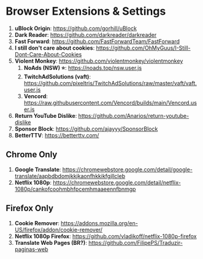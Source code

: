 # Browser Extensions & Settings

1. **uBlock Origin**: <https://github.com/gorhill/uBlock>
2. **Dark Reader**: <https://github.com/darkreader/darkreader>
3. **Fast Forward**: <https://github.com/FastForwardTeam/FastForward>
4. **I still don't care about cookies**: <https://github.com/OhMyGuus/I-Still-Dont-Care-About-Cookies>
5. **Violent Monkey**: <https://github.com/violentmonkey/violentmonkey>
   1. **NoAds (NSW) ⭐**: <https://noads.top/nsw.user.js>
   2. **TwitchAdSolutions (vaft)**: <https://github.com/pixeltris/TwitchAdSolutions/raw/master/vaft/vaft.user.js>
   3. **Vencord**: <https://raw.githubusercontent.com/Vencord/builds/main/Vencord.user.js>
6. **Return YouTube Dislike**: <https://github.com/Anarios/return-youtube-dislike>
7. **Sponsor Block**: <https://github.com/ajayyy/SponsorBlock>
8. **BetterTTV**: <https://betterttv.com/>

## Chrome Only

1. **Google Translate**: <https://chromewebstore.google.com/detail/google-translate/aapbdbdomjkkjkaonfhkkikfgjllcleb>
2. **Netflix 1080p**: <https://chromewebstore.google.com/detail/netflix-1080p/cankofcoohmbhfpcemhmaaeennfbnmgp>

## Firefox Only

1. **Cookie Remover**: <https://addons.mozilla.org/en-US/firefox/addon/cookie-remover/>
2. **Netflix 1080p Firefox**: <https://github.com/vladikoff/netflix-1080p-firefox>
3. **Translate Web Pages (BR?)**: <https://github.com/FilipePS/Traduzir-paginas-web>
